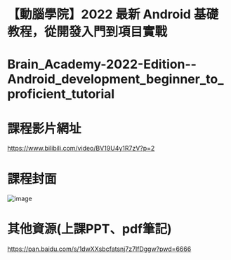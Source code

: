 # 【動腦學院】2022 最新 Android 基礎教程，從開發入門到項目實戰

# Brain_Academy-2022-Edition--Android_development_beginner_to_proficient_tutorial

# 課程影片網址
https://www.bilibili.com/video/BV19U4y1R7zV?p=2

# 課程封面
![image](https://user-images.githubusercontent.com/92431095/216786915-e74ec235-a391-4b82-ab52-1fae52dbdcd8.png)

# 其他資源(上課PPT、pdf筆記)
https://pan.baidu.com/s/1dwXXsbcfatsnj7z7lfDggw?pwd=6666 
